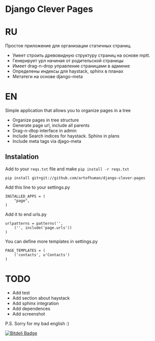 # Django Clever Pages

# RU

Простое приложение для организации статичных страниц.

* Умеет строить древовидную структуру страниц на основе mptt.
* Генерирует урл начиная от родительской страницы
* Имеет drag-n-drop управление страницами в админке
* Определены индексы для haystack, sphinx в планах
* Метатеги на основе django-meta

# EN

Simple application that allows you to organize pages in a tree

* Organize pages in tree structure
* Generate page url, include all parents
* Drag-n-dtop interface in admin
* Include Search indices for haystack. Sphinx in plans
* Include meta tags via djago-meta

## Instalation

Add to your `reqs.txt` file and make `pip install -r reqs.txt`

    pip install git+git://github.com/artofhuman/django-clever-pages

Add this line to your settings.py

    INSTALLED_APPS = (
        "page",
    )


Add it to end urls.py

    urlpatterns = patterns('',
        ('', include('page.urls'))
    )

You can define more templates in settings.py

    PAGE_TEMPLATES = (
        ('contacts', u'Contacts')
    )

# TODO
- Add test
- Add section about haystack
- Add sphinx integration
- Add dependences
- Add screenshot

P.S. Sorry for my bad english :)


[![Bitdeli Badge](https://d2weczhvl823v0.cloudfront.net/artofhuman/django-clever-pages/trend.png)](https://bitdeli.com/free "Bitdeli Badge")

